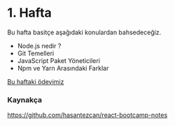 # 1. Hafta

Bu hafta basitçe aşağıdaki konulardan bahsedeceğiz.

- Node.js nedir ?
- Git Temelleri
- JavaScript Paket Yöneticileri
- Npm ve Yarn Arasındaki Farklar

[Bu haftaki ödevimiz](/homework.md)

### Kaynakça

https://github.com/hasantezcan/react-bootcamp-notes
